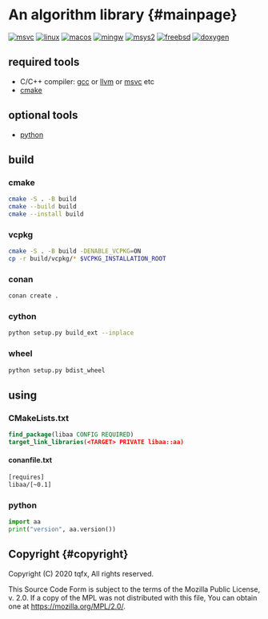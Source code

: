 # An algorithm library {#mainpage}

[![msvc](https://github.com/tqfx/libaa/actions/workflows/msvc.yml/badge.svg)](https://github.com/tqfx/libaa/actions/workflows/msvc.yml)
[![linux](https://github.com/tqfx/libaa/actions/workflows/linux.yml/badge.svg)](https://github.com/tqfx/libaa/actions/workflows/linux.yml)
[![macos](https://github.com/tqfx/libaa/actions/workflows/macos.yml/badge.svg)](https://github.com/tqfx/libaa/actions/workflows/macos.yml)
[![mingw](https://github.com/tqfx/libaa/actions/workflows/mingw.yml/badge.svg)](https://github.com/tqfx/libaa/actions/workflows/mingw.yml)
[![msys2](https://github.com/tqfx/libaa/actions/workflows/msys2.yml/badge.svg)](https://github.com/tqfx/libaa/actions/workflows/msys2.yml)
[![freebsd](https://github.com/tqfx/libaa/actions/workflows/freebsd.yml/badge.svg)](https://github.com/tqfx/libaa/actions/workflows/freebsd.yml)
[![doxygen](https://github.com/tqfx/libaa/actions/workflows/doxygen.yml/badge.svg)](https://github.com/tqfx/libaa/actions/workflows/doxygen.yml)

## required tools

- C/C++ compiler: [gcc](https://gcc.gnu.org) or [llvm](https://llvm.org) or [msvc](https://visualstudio.microsoft.com/visual-cpp-build-tools) etc
- [cmake](https://cmake.org/download)

## optional tools

- [python](https://www.python.org/downloads)

## build

### cmake

```bash
cmake -S . -B build
cmake --build build
cmake --install build
```

### vcpkg

```bash
cmake -S . -B build -DENABLE_VCPKG=ON
cp -r build/vcpkg/* $VCPKG_INSTALLATION_ROOT
```

### conan

```bash
conan create .
```

### cython

```bash
python setup.py build_ext --inplace
```

### wheel

```bash
python setup.py bdist_wheel
```

## using

### CMakeLists.txt

```cmake
find_package(libaa CONFIG REQUIRED)
target_link_libraries(<TARGET> PRIVATE libaa::aa)
```

#### conanfile.txt

```txt
[requires]
libaa/[~0.1]
```

### python

```py
import aa
print("version", aa.version())
```

## Copyright {#copyright}

Copyright (C) 2020 tqfx, All rights reserved.

This Source Code Form is subject to the terms of the Mozilla Public
License, v. 2.0. If a copy of the MPL was not distributed with this
file, You can obtain one at https://mozilla.org/MPL/2.0/.
